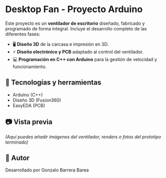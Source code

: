 # Desktop Fan - Proyecto Arduino

Este proyecto es un **ventilador de escritorio** diseñado, fabricado y programado de forma integral. Incluye el desarrollo completo de las diferentes fases:

- 🖥️ **Diseño 3D** de la carcasa e impresión en 3D.  
- ⚡ **Diseño electrónico y PCB** adaptado al control del ventilador.  
- 💻 **Programación en C++ con Arduino** para la gestión de velocidad y funcionamiento.  

## 🚀 Tecnologías y herramientas
- Arduino (C++)  
- Diseño 3D (Fusion360)  
- EasyEDA (PCB)  

## 📷 Vista previa
*(Aquí puedes añadir imágenes del ventilador, renders o fotos del prototipo terminado)*

## 📌 Autor
Desarrollado por Gonzalo Barrera Barea  
